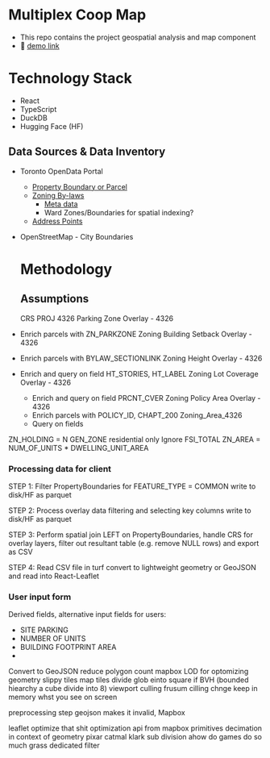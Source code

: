 # Multiplex Coop Map

- This repo contains the project geospatial analysis and map component
- 🔗 [demo link](https://multiplex-coop-map.onrender.com/)

# Technology Stack

- React
- TypeScript
- DuckDB
- Hugging Face (HF)

## Data Sources & Data Inventory

- Toronto OpenData Portal

  - [Property Boundary or Parcel](https://open.toronto.ca/dataset/property-boundaries/)
  - [Zoning By-laws](https://open.toronto.ca/dataset/zoning-by-law/)
    - [Meta data](https://ckan0.cf.opendata.inter.prod-toronto.ca/dataset/34927e44-fc11-4336-a8aa-a0dfb27658b7/resource/aa11a6f1-17fd-49b7-bbe4-f381bbc36f94/download/Zoning_readme.txt)
    - Ward Zones/Boundaries for spatial indexing?
  - [Address Points](https://open.toronto.ca/dataset/address-points-municipal-toronto-one-address-repository/)

- OpenStreetMap - City Boundaries

  # Methodology

  ## Assumptions

  CRS PROJ 4326
  Parking Zone Overlay - 4326

- Enrich parcels with ZN_PARKZONE
  Zoning Building Setback Overlay - 4326
- Enrich parcels with BYLAW_SECTIONLINK
  Zoning Height Overlay - 4326
- Enrich and query on field HT_STORIES, HT_LABEL
  Zoning Lot Coverage Overlay - 4326
  - Enrich and query on field PRCNT_CVER
    Zoning Policy Area Overlay - 4326
  - Enrich parcels with POLICY_ID, CHAPT_200
    Zoning_Area_4326
  - Query on fields

ZN_HOLDING = N
GEN_ZONE residential only
Ignore FSI_TOTAL
ZN_AREA = NUM_OF_UNITS \* DWELLING_UNIT_AREA

### Processing data for client

STEP 1: Filter PropertyBoundaries for FEATURE_TYPE = COMMON write to disk/HF as parquet

STEP 2: Process overlay data filtering and selecting key columns write to disk/HF as parquet

STEP 3: Perform spatial join LEFT on PropertyBoundaries, handle CRS for overlay layers, filter out resultant table (e.g. remove NULL rows) and export as CSV

STEP 4: Read CSV file in turf convert to lightweight geometry or GeoJSON and read into React-Leaflet

### User input form

Derived fields, alternative input fields for users:

- SITE PARKING
- NUMBER OF UNITS
- BUILDING FOOTPRINT AREA
-

Convert to GeoJSON reduce polygon count
mapbox LOD for optomizing geometry
slippy tiles map tiles divide glob einto square if
BVH (bounded hiearchy a cube divide into 8)
viewport culling frusum cilling chnge keep in memory whst you see on screen

preprocessing step geojson makes it invalid,
Mapbox

leaflet optimize that shit
optimization api from mapbox primitives
decimation in context of geometry
pixar catmal klark sub division
ahow do games do so much grass
dedicated filter

